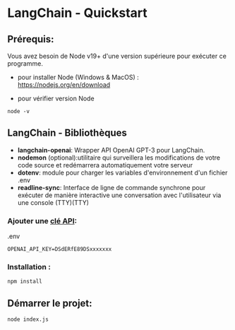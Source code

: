 
# LangChain - Quickstart

## Prérequis: 

Vous avez besoin de Node v19+ d'une version supérieure pour exécuter ce programme.

- pour installer Node (Windows & MacOS) : https://nodejs.org/en/download

- pour vérifier version Node 

`node -v`


## LangChain - Bibliothèques

- **langchain-openai**: Wrapper API OpenAI GPT-3 pour LangChain.
- **nodemon** (optional):utilitaire qui surveillera les modifications de votre code source et redémarrera automatiquement votre serveur
- **dotenv**: module pour charger les variables d'environnement d'un fichier .env
- **readline-sync**: Interface de ligne de commande synchrone pour exécuter de manière interactive une conversation avec l'utilisateur via une console (TTY)(TTY)


### Ajouter une [clé API](https://platform.openai.com/api-keys):

.env

`OPENAI_API_KEY=DSdERfE89DSxxxxxxx`


### Installation :
`npm install`

## Démarrer le projet:
`node index.js`



